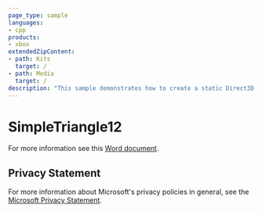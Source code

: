 ```yaml
---
page_type: sample
languages:
- cpp
products:
- xbox
extendedZipContent:
- path: Kits
  target: /
- path: Media
  target: /
description: "This sample demonstrates how to create a static Direct3D 12 vertex buffer to render a triangle on screen on Xbox One."
---
```


# SimpleTriangle12

For more information see this [Word document](https://github.com/microsoft/Xbox-ATG-Samples/blob/master/XDKSamples/IntroGraphics/SimpleTriangle12/Readme.docx).

## Privacy Statement

For more information about Microsoft's privacy policies in general, see the [Microsoft Privacy Statement](https://privacy.microsoft.com/privacystatement/).
